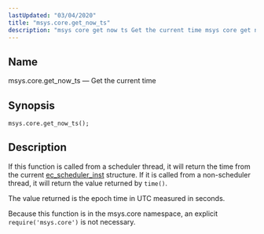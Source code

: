 ```yaml
---
lastUpdated: "03/04/2020"
title: "msys.core.get_now_ts"
description: "msys core get now ts Get the current time msys core get now ts If this function is called from a scheduler thread it will return the time from the current ec scheduler inst structure If it is called from a non scheduler thread it will return the value returned..."
---
```


<a name="lua.ref.msys.core.get_now_ts"></a> 
## Name

msys.core.get_now_ts — Get the current time

<a name="idp24110688"></a> 
## Synopsis

`msys.core.get_now_ts();`

<a name="idp24112288"></a> 
## Description

If this function is called from a scheduler thread, it will return the time from the current [ec_scheduler_inst](/momentum/3/3-api/structs-ec-scheduler-inst) structure. If it is called from a non-scheduler thread, it will return the value returned by `time()`.

The value returned is the epoch time in UTC measured in seconds.

Because this function is in the msys.core namespace, an explicit `require('msys.core')` is not necessary.